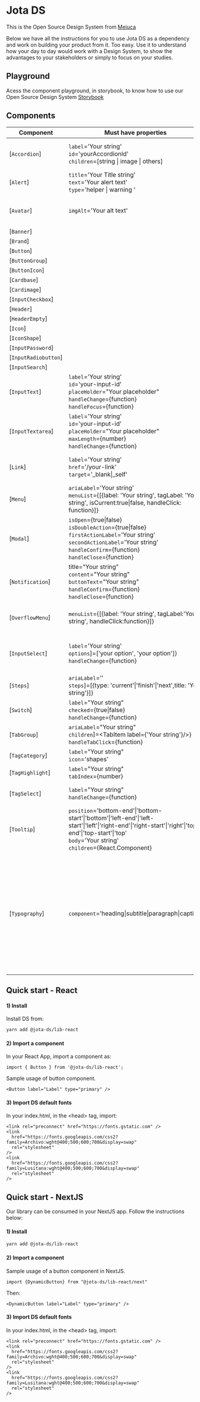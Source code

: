 # Jota DS

This is the Open Source Design System from [Meiuca](https://meiuca.co/)

Below we have all the instructions for you to use Jota DS as a dependency and work on building your product from it. Too easy. Use it to understand how your day to day would work with a Design System, to show the advantages to your stakeholders or simply to focus on your studies.

## Playground

Acess the component playground, in storybook, to know how to use our Open Source Design System [Storybook](https://storybook.jota.meiuca.co/)

## Components

| Component    | Must have properties  | optional properties
| ----------    |  ------  |  ------
| [`Accordion`]  | `label`='Your string' <br>`id`='yourAccordionId'<br>`children`=[string \| image \| others] |  `onColor`='true \| false' <br>`labelHeadingVariant`='h2 \| h3 \| h4' <br>`opened`="true \| false" 
| [`Alert`]   | `title`='Your Title string' <br>`text`='Your alert text'<br>`type`='helper \| warning ' |  `isOpen`='true \| false' 
| [`Avatar`] | `imgAlt`='Your alt text' | `size`='small \| medium \| large' <br>`onColor`='true \| false' <br>`hasNotification`='true \| false' <br>`imgUrl`='www.yourUrl'
| [`Banner`]
| [`Brand`]
| [`Button`]
| [`ButtonGroup`]
| [`ButtonIcon`]
| [`Cardbase`]
| [`Cardimage`]
| [`InputCheckbox`]
| [`Header`]
| [`HeaderEmpty`]
| [`Icon`]
| [`IconShape`]
| [`InputPassword`]
| [`InputRadiobutton`]
| [`InputSearch`]
| [`InputText`] | `label`='Your string' <br>`id`='your-input-id'<br>`placeHolder`="Your placeholder" <br>`handleChange`={function} <br>`handleFocus`={function} | `maxLength`={number} <br>`error`={true\|false} <br>`onColor`={true\|false} <br>`disabled`={true\|false}
| [`InputTextarea`] | `label`='Your string' <br>`id`='your-input-id'<br>`placeHolder`="Your placeholder" <br>`maxLength`={number} <br>`handleChange`={function} | <br>`error`={true\|false} <br>`onColor`={true\|false} <br>`disabled`={true\|false} <br>`showHelper`={true\|false}
| [`Link`] | `label`='Your string' <br>`href`='/your-link' <br>`target`='_blank\|_self' | `onColor`={true\|false} <br>`disabled`={true\|false} <br>`icon`={true\|false} <br>`handleClick`={function}
| [`Menu`] | `ariaLabel`='Your string' <br>`menuList`={[{label: 'Your string', tagLabel: 'Your string', isCurrent:true\|false, handleClick: function}]} | `isOpen`={true\|false}
| [`Modal`] | `isOpen`={true\|false} <br>`isDoubleAction`={true\|false} <br>`firstActionLabel`='Your string' <br>`secondActionLabel`='Your string' <br>`handleConfirm`={function} <br>`handleClose`={function} | `isCloseDisabled`={true\|false} <br>`handleCancel`={function}
| [`Notification`] | title="Your string" <br>`content`="Your string" <br>`buttonText`="Your string" <br>`handleConfirm`={function} <br>`handleClose`={function} | `isOpen`={true\|false} <br>
|[`OverflowMenu`] | `menuList`={[{label: 'Your string', tagLabel:'Your string', handleClick:function}]} | `isOpen`={true\|false} <br>`onColor`={true\|false} <br>`toggleMenu`={function} <br>`getCurrentMenuItem`={function}
| [`InputSelect`] | `label`='Your string' <br>`options`]=['your option', 'your option']} <br>`handleChange`={function} | `disabled`={true\|false} <br>`error`={true\|false} `errorMsg`='Your string' <br>`placeholder`='Your string' <br>`onColor`={true\|false}
| [`Steps`] | `ariaLabel`='' <br>`steps`]=[{type: 'current'\|'finish'\|'next',title: 'Your string'}]} | 
| [`Switch`] | `label`="Your string" <br>`checked`={true\|false} <br>`handleChange`={function} | `disabled`={true\|false} <br>`onColor`={true\|false}
| [`TabGroup`] | `ariaLabel`="Your string" <br>`children`]=\<TabItem label={'Your string'}\/>} <br>`handleTabClick`={function} | onColor={true\|false}
| [`TagCategory`] | `label`="Your string" <br>`icon`='shapes' | `onColor`={true\|false}
| [`TagHighlight`] | `label`="Your string" <br>`tabIndex`={number} | 
| [`TagSelect`] | `label`="Your string" <br>`handleChange`={function} | `disabled`={true\|false} <br>`onColor`={true\|false} <br>`active`={true\|false}
| [`Tooltip`] | `position`='bottom-end'\|'bottom-start'\|'bottom'\|'left-end'\|'left-start'\|'left'\|'right-end'\|'right-start'\|'right'\|'top-end'\|'top-start'\|'top' <br>`body`='Your string' <br>`children`={React.Component} | `onColor`={true\|false}
| [`Typography`] | `component`='heading\|subtitle\|paragraph\|caption' |  If component attribute is 'heading', variant='h1\|h2\|h3\|h4\|h5\|h6' <br><br>If component attribute is 'heading', size='x-small'\|'small'\|'medium'\|'large'\|'x-large'\|'display' <br><br>If component attribute is 'subtitle', size='small'\|'large' <br><br>If component attribute is 'paragraph', size='small'\|'large' <br><br>`onColor`={true\|false}

## Quick start - React

#### 1) Install

Install DS from:

```sh
yarn add @jota-ds/lib-react
```


#### 2) Import a component

In your React App, import a component as:

```
import { Button } from '@jota-ds/lib-react';
```

Sample usage of button component.

```
<Button label="Label" type="primary" />
```

#### 3) Import DS default fonts

In your index.html, in the \<head> tag, import:

```
<link rel="preconnect" href="https://fonts.gstatic.com" />
<link
  href="https://fonts.googleapis.com/css2?family=Archivo:wght@400;500;600;700&display=swap"
  rel="stylesheet"
/>
<link
  href="https://fonts.googleapis.com/css2?family=Lusitana:wght@400;500;600;700&display=swap"
  rel="stylesheet"
/>
```

## Quick start - NextJS

Our library can be consumed in your NextJS app. Follow the instructions below:

#### 1) Install

```sh
yarn add @jota-ds/lib-react
```

#### 2) Import a component

Sample usage of a button component in NextJS.

```
import {DynamicButton} from "@jota-ds/lib-react/next"
```

Then:

```
<DynamicButton label="Label" type="primary" />
```

#### 3) Import DS default fonts

In your index.html, in the \<head> tag, import:

```
<link rel="preconnect" href="https://fonts.gstatic.com" />
<link
  href="https://fonts.googleapis.com/css2?family=Archivo:wght@400;500;600;700&display=swap"
  rel="stylesheet"
/>
<link
  href="https://fonts.googleapis.com/css2?family=Lusitana:wght@400;500;600;700&display=swap"
  rel="stylesheet"
/>
```